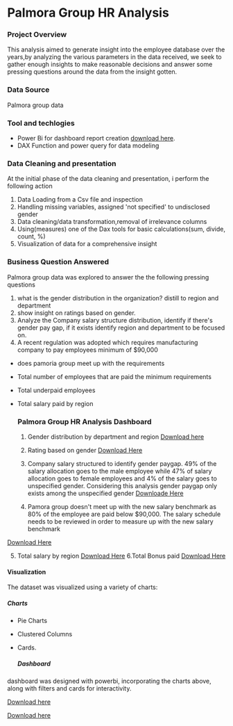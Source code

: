 
# Palmora Group HR Analysis 

### Project Overview
This analysis aimed to generate insight into the employee database over the years,by analyzing the various parameters in the data received, we seek to gather enough insights to make reasonable decisions and answer some pressing questions around the data from the insight gotten. 
### Data Source 
Palmora group data 

### Tool and techlogies 
- Power Bi for dashboard report creation  [download here](https://www.microsoft.com).
- DAX Function and power query for data modeling 

### Data Cleaning and presentation

At the initial phase of the data cleaning and presentation, i perform the following action 
1. Data Loading from a Csv file and inspection 
2. Handling missing variables, assigned 'not specified' to undisclosed gender 
3. Data cleaning/data transformation,removal of irrelevance columns 
4. Using(measures) one of the Dax tools for basic calculations(sum, divide, count, %) 
5. Visualization of data for a comprehensive insight

  ### Business Question Answered 
Palmora group data was explored to answer the the following pressing questions  
  1. what is the gender distribution in the organization? distill to region and department 
2. show insight on ratings based on gender. 
3. Analyze the Company salary structure distribution, identify if there's gender pay gap, if it exists identify region and department to be focused on. 
4. A recent regulation was adopted which requires manufacturing company to pay employees minimum of $90,000
- does pamoria group meet up with the requirements

- Total number of employees that are paid the minimum requirements
- Total underpaid employees 
- Total salary paid by region

  ### Palmora Group HR Analysis Dashboard
  1. Gender distribution by department and region
     [Download here](https://github.com/Bunmi-code/Palmora-Group-HR-ANALYSIS-DSA-/blob/main/Gender%20Distribution%20by%20Department..png)
     
  2. Rating based on gender 
     [Download Here](https://github.com/Bunmi-code/Palmora-Group-HR-ANALYSIS-DSA-/blob/main/Gender%20Ratings.png)

   3. Company salary structured to identify gender paygap. 49% of the salary allocation goes to the male employee while 47% of salary allocation goes to female employees and 4% of the salary goes to unspecified gender. Considering this analysis gender paygap only exists among the unspecified gender
        [Downloade Here](https://github.com/Bunmi-code/Palmora-Group-HR-ANALYSIS-DSA-/blob/main/Gender%20salary%20distribution.png)
  
  4. Pamora group doesn't meet up with the new salary benchmark as 80% of the employee are paid below $90,000. The salary schedule needs to be reviewed in order to measure up with the new salary benchmark 
     
 [Download Here](https://github.com/Bunmi-code/Palmora-Group-HR-ANALYSIS-DSA-/blob/main/Total%20employee%20withwithou%20new%20salary%20benchmark.png)
 
  5. Total salary by region [Download Here](https://github.com/Bunmi-code/Palmora-Group-HR-ANALYSIS-DSA-/blob/main/Total%20Salary%20by%20Region.png)
 6.Total Bonus paid
[Download Here](https://github.com/Bunmi-code/Palmora-Group-HR-ANALYSIS-DSA-/blob/main/Total%20Salary%20by%20Region.png)


#### Visualization 

The dataset was visualized using a variety of charts:

##### Charts
* Pie Charts
* Clustered Columns
 * Cards.

   ##### Dashboard
  dashboard was designed with powerbi, incorporating the charts above, along with filters and cards for interactivity.
  
  [Download here](https://github.com/Bunmi-code/Palmora-Group-HR-ANALYSIS-DSA-/blob/main/PALMORA%20DASHBOARD.png)
  
[Download here](https://github.com/Bunmi-code/Palmora-Group-HR-ANALYSIS-DSA-/blob/main/PALMORA%20DATA%20DASHBOARD.png)

  
  
